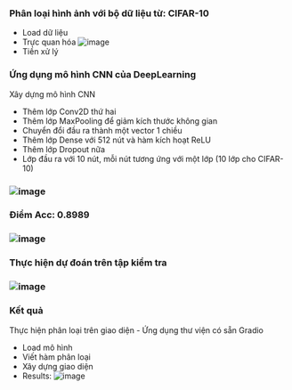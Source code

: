 ### Phân loại hình ảnh với bộ dữ liệu từ: CIFAR-10
- Load dữ liệu
- Trực quan hóa
![image](https://github.com/user-attachments/assets/d5fe92a4-3532-4be7-a281-595823c43a03)
- Tiền xử lý
### Ứng dụng mô hình CNN của DeepLearning
Xây dựng mô hình CNN
- Thêm lớp Conv2D thứ hai
- Thêm lớp MaxPooling để giảm kích thước không gian
- Chuyển đổi đầu ra thành một vector 1 chiều
- Thêm lớp Dense với 512 nút và hàm kích hoạt ReLU
- Thêm lớp Dropout nữa
- Lớp đầu ra với 10 nút, mỗi nút tương ứng với một lớp (10 lớp cho CIFAR-10)
### ![image](https://github.com/user-attachments/assets/bec8b215-2b78-4028-848a-54f243790f7a)
### Điểm Acc: 0.8989
### ![image](https://github.com/user-attachments/assets/c1cf8006-7b1c-47fb-a863-2977829e0aa6)
### Thực hiện dự đoán trên tập kiểm tra
### ![image](https://github.com/user-attachments/assets/555725d0-360a-4cf7-8cc4-2ba31c9eef37)
### Kết quả
Thực hiện phân loại trên giao diện - Ứng dụng thư viện có sẵn Gradio
- Load mô hình
- Viết hàm phân loại
- Xây dựng giao diện
- Results:
![image](https://github.com/user-attachments/assets/b95cd899-c03b-4e41-941e-fc58666feb0f)

